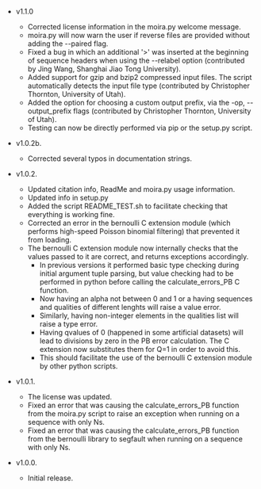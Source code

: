 - v1.1.0
  - Corrected license information in the moira.py welcome message.
  - moira.py will now warn the user if reverse files are provided without adding the --paired flag.
  - Fixed a bug in which an additional '>' was inserted at the beginning of sequence headers when using the --relabel option (contributed by Jing Wang, Shanghai Jiao Tong University).
  - Added support for gzip and bzip2 compressed input files. The script automatically detects the input file type (contributed by Christopher Thornton, University of Utah).
  - Added the option for choosing a custom output prefix, via the -op, --output_prefix flags (contributed by Christopher Thornton, University of Utah).
  - Testing can now be directly performed via pip or the setup.py script.

- v1.0.2b.
  - Corrected several typos in documentation strings.

- v1.0.2.
  - Updated citation info, ReadMe and moira.py usage information.
  - Updated info in setup.py
  - Added the script README_TEST.sh to facilitate checking that everything is working fine.
  - Corrected an error in the bernoulli C extension module (which performs high-speed Poisson binomial filtering) that prevented it from loading.
  - The bernoulli C extension module now internally checks that the values passed to it are correct, and returns exceptions accordingly.
	  - In previous versions it performed basic type checking during initial argument tuple parsing, but value checking had to be performed in python before calling the calculate_errors_PB C function.
	  - Now having an alpha not between 0 and 1 or a having sequences and qualities of different lenghts will raise a value error.
	  - Similarly, having non-integer elements in the qualities list will raise a type error.
	  - Having qvalues of 0 (happened in some artificial datasets) will lead to divisions by zero in the PB error calculation. The C extension now substitutes them for Q=1 in order to avoid this.
	  - This should facilitate the use of the bernoulli C extension module by other python scripts.

- v1.0.1.
  - The license was updated.
  - Fixed an error that was causing the calculate_errors_PB function from the moira.py script to raise an exception when running on a sequence with only Ns.
  - Fixed an error that was causing the calculate_errors_PB function from the bernoulli library to segfault when running on a sequence with only Ns.

- v1.0.0.
  - Initial release.
